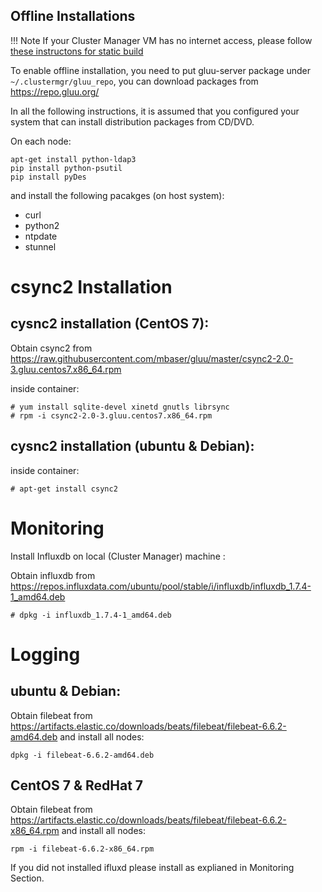 Offline Installations
----------------------
!!! Note
    If your Cluster Manager VM has no internet access, please follow [these instructons for static build](/static_build.md)

To enable offline installation, you need to put gluu-server package under `~/.clustermgr/gluu_repo`, you can download packages from https://repo.gluu.org/

In all the following instructions, it is assumed that you configured your
system that can install distribution packages from CD/DVD.

On each node:
```
apt-get install python-ldap3
pip install python-psutil
pip install pyDes

```

and install the following pacakges (on host system):
 * curl
 * python2
 * ntpdate
 * stunnel

# csync2 Installation

## cysnc2 installation (CentOS 7):


Obtain csync2 from https://raw.githubusercontent.com/mbaser/gluu/master/csync2-2.0-3.gluu.centos7.x86_64.rpm

inside container:

```
# yum install sqlite-devel xinetd gnutls librsync
# rpm -i csync2-2.0-3.gluu.centos7.x86_64.rpm 
```

## cysnc2 installation (ubuntu & Debian):

inside container:

```
# apt-get install csync2
```

# Monitoring


Install Influxdb on local (Cluster Manager) machine :

Obtain influxdb from https://repos.influxdata.com/ubuntu/pool/stable/i/influxdb/influxdb_1.7.4-1_amd64.deb

```
# dpkg -i influxdb_1.7.4-1_amd64.deb
```


# Logging

## ubuntu & Debian:
Obtain filebeat from https://artifacts.elastic.co/downloads/beats/filebeat/filebeat-6.6.2-amd64.deb
and install all nodes:
  
```
dpkg -i filebeat-6.6.2-amd64.deb
```

## CentOS 7 & RedHat 7
Obtain filebeat from https://artifacts.elastic.co/downloads/beats/filebeat/filebeat-6.6.2-x86_64.rpm
and install all nodes:
  
```
rpm -i filebeat-6.6.2-x86_64.rpm
```

If you did not installed ifluxd please install as explianed in Monitoring Section.

